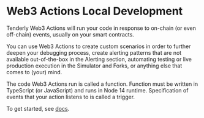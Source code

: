# Web3 Actions Local Development

Tenderly Web3 Actions will run your code in response to on-chain (or even off-chain) events, usually on your smart contracts.

You can use Web3 Actions to create custom scenarios in order to further deepen your debugging process, create alerting patterns that are not available out-of-the-box in the Alerting section, automating testing or live production execution in the Simulator and Forks, or anything else that comes to (your) mind.

The code Web3 Actions run is called a function. Function must be written in TypeScript (or JavaScript) and runs in Node 14 runtime. Specification of events that your action listens to is called a trigger.

To get started, see [docs](https://docs.tenderly.co/web3-actions/intro-to-web3-actions).
